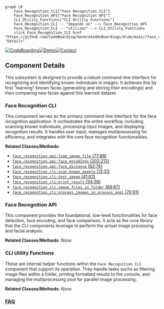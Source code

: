 ```mermaid
graph LR
    Face_Recognition_CLI["Face Recognition CLI"]
    Face_Recognition_API["Face Recognition API"]
    CLI_Utility_Functions["CLI Utility Functions"]
    Face_Recognition_CLI -- "depends on" --> Face_Recognition_API
    Face_Recognition_CLI -- "utilizes" --> CLI_Utility_Functions
    click Face_Recognition_CLI href "https://github.com/CodeBoarding/GeneratedOnBoardings/blob/main//face_recognition/Face_Recognition_CLI.md" "Details"
```
[![CodeBoarding](https://img.shields.io/badge/Generated%20by-CodeBoarding-9cf?style=flat-square)](https://github.com/CodeBoarding/CodeBoarding)[![Demo](https://img.shields.io/badge/Try%20our-Demo-blue?style=flat-square)](https://www.codeboarding.org/demo)[![Contact](https://img.shields.io/badge/Contact%20us%20-%20contact@codeboarding.org-lightgrey?style=flat-square)](mailto:contact@codeboarding.org)

## Component Details

This subsystem is designed to provide a robust command-line interface for recognizing and identifying known individuals in images. It achieves this by first "learning" known faces (generating and storing their encodings) and then comparing new faces against this learned dataset.

### Face Recognition CLI
This component serves as the primary command-line interface for the face recognition application. It orchestrates the entire workflow, including scanning known individuals, processing input images, and displaying recognition results. It handles user input, manages multiprocessing for efficiency, and integrates with the core face recognition functionalities.


**Related Classes/Methods**:

- <a href="https://github.com/ageitgey/face_recognition/blob/master/face_recognition/api.py#L77-L88" target="_blank" rel="noopener noreferrer">`face_recognition.api:load_image_file` (77:88)</a>
- <a href="https://github.com/ageitgey/face_recognition/blob/master/face_recognition/api.py#L202-L213" target="_blank" rel="noopener noreferrer">`face_recognition.api:face_encodings` (202:213)</a>
- <a href="https://github.com/ageitgey/face_recognition/blob/master/face_recognition/api.py#L62-L74" target="_blank" rel="noopener noreferrer">`face_recognition.api:face_distance` (62:74)</a>
- <a href="https://github.com/ageitgey/face_recognition/blob/master/face_recognition/face_recognition_cli.py#L13-L31" target="_blank" rel="noopener noreferrer">`face_recognition_cli:scan_known_people` (13:31)</a>
- <a href="https://github.com/ageitgey/face_recognition/blob/master/face_recognition/face_recognition_cli.py#L41-L63" target="_blank" rel="noopener noreferrer">`face_recognition_cli:test_image` (41:63)</a>
- <a href="https://github.com/ageitgey/face_recognition/blob/master/face_recognition/face_recognition_cli.py#L34-L38" target="_blank" rel="noopener noreferrer">`face_recognition_cli:print_result` (34:38)</a>
- <a href="https://github.com/ageitgey/face_recognition/blob/master/face_recognition/face_recognition_cli.py#L66-L67" target="_blank" rel="noopener noreferrer">`face_recognition_cli:image_files_in_folder` (66:67)</a>
- <a href="https://github.com/ageitgey/face_recognition/blob/master/face_recognition/face_recognition_cli.py#L70-L91" target="_blank" rel="noopener noreferrer">`face_recognition_cli:process_images_in_process_pool` (70:91)</a>


### Face Recognition API
This component provides the foundational, low-level functionalities for face detection, face encoding, and face comparison. It acts as the core library that the CLI components leverage to perform the actual image processing and facial analysis.


**Related Classes/Methods**: _None_

### CLI Utility Functions
These are internal helper functions within the `Face Recognition CLI` component that support its operation. They handle tasks suchs as filtering image files within a folder, printing formatted results to the console, and managing the multiprocessing pool for parallel image processing.


**Related Classes/Methods**: _None_



### [FAQ](https://github.com/CodeBoarding/GeneratedOnBoardings/tree/main?tab=readme-ov-file#faq)